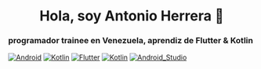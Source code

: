 <div align="center">
 <h1> Hola, soy Antonio Herrera 👋 </h1>
</div>

### programador trainee en Venezuela, aprendiz de Flutter & Kotlin
[![Android](https://img.shields.io/badge/Android-3DDC84?style=for-the-badge&logo=android&logoColor=white&labelColor=101010)]()
[![Kotlin](https://img.shields.io/badge/Kotlin-9146FF?style=for-the-badge&logo=kotlin&logoColor=white&labelColor=101010)]()
[![Flutter](https://img.shields.io/badge/flutter-0095D5?style=for-the-badge&logo=flutter&logoColor=white&labelColor=101010)]()
[![Kotlin](https://img.shields.io/badge/dart-0095D5?style=for-the-badge&logo=dart&logoColor=white&labelColor=101010)]()
[![Android_Studio](https://img.shields.io/badge/Android_Studio-3DDC84?style=for-the-badge&logo=android-studio&logoColor=white&labelColor=101010)]()
</br>
 

<!--
**devantonioh/devantonioh** is a ✨ _special_ ✨ repository because its `README.md` (this file) appears on your GitHub profile.

Here are some ideas to get you started:

- 🔭 I’m currently working on ...
- 🌱 I’m currently learning ...
- 👯 I’m looking to collaborate on ...
- 🤔 I’m looking for help with ...
- 💬 Ask me about ...
- 📫 How to reach me: ...
- 😄 Pronouns: ...
- ⚡ Fun fact: ...
-->
